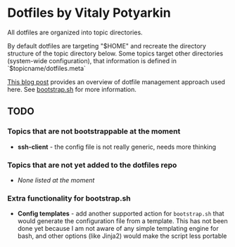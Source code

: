 # Dotfiles by Vitaly Potyarkin

All dotfiles are organized into topic directories.

By default dotfiles are targeting "$HOME" and recreate the directory structure
of the topic directory below. Some topics target other directories (system-wide
configuration), that information is defined in `$topicname/dotfiles.meta`

[This blog post](https://potyarkin.ml/posts/2019/on-dotfiles-management/)
provides an overview of dotfile management approach used here.
See [bootstrap.sh](./bootstrap.sh) for more information.


## TODO

### Topics that are not bootstrappable at the moment

- **ssh-client** - the config file is not really generic, needs more thinking

### Topics that are not yet added to the dotfiles repo

- *None listed at the moment*

### Extra functionality for bootstrap.sh

- **Config templates** - add another supported action for `bootstrap.sh` that
  would generate the configuration file from a template. This has not been done
  yet because I am not aware of any simple templating engine for bash, and other
  options (like Jinja2) would make the script less portable
